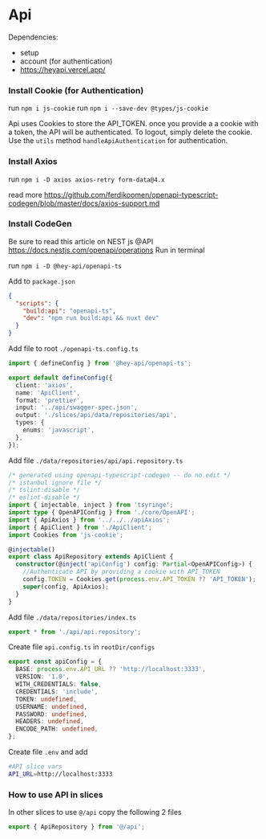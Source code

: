 # Api

Dependencies:

- setup
- account (for authentication)
- https://heyapi.vercel.app/

### Install Cookie (for Authentication)

run `npm i js-cookie`
run `npm i --save-dev @types/js-cookie`

Api uses Cookies to store the API_TOKEN. once you provide a a cookie with a token, the API will be authenticated. To logout, simply delete the cookie. Use the `utils` method `handleApiAuthentication` for authentication.

### Install Axios

run `npm i -D axios axios-retry form-data@4.x`

read more https://github.com/ferdikoomen/openapi-typescript-codegen/blob/master/docs/axios-support.md

### Install CodeGen

Be sure to read this article on NEST js @API https://docs.nestjs.com/openapi/operations
Run in terminal

run `npm i -D @hey-api/openapi-ts`

Add to `package.json`

```json
{
  "scripts": {
    "build:api": "openapi-ts",
    "dev": "npm run build:api && nuxt dev"
  }
}
```

Add file to root `./openapi-ts.config.ts`

```ts
import { defineConfig } from '@hey-api/openapi-ts';

export default defineConfig({
  client: 'axios',
  name: 'ApiClient',
  format: 'prettier',
  input: '../api/swagger-spec.json',
  output: './slices/api/data/repositories/api',
  types: {
    enums: 'javascript',
  },
});
```

Add file `./data/repositories/api/api.repository.ts`

```ts
/* generated using openapi-typescript-codegen -- do no edit */
/* istanbul ignore file */
/* tslint:disable */
/* eslint-disable */
import { injectable, inject } from 'tsyringe';
import type { OpenAPIConfig } from './core/OpenAPI';
import { ApiAxios } from '../../../apiAxios';
import { ApiClient } from './ApiClient';
import Cookies from 'js-cookie';

@injectable()
export class ApiRepository extends ApiClient {
  constructor(@inject('apiConfig') config: Partial<OpenAPIConfig>) {
    //Authenticate API by providing a cookie with API_TOKEN
    config.TOKEN = Cookies.get(process.env.API_TOKEN ?? 'API_TOKEN');
    super(config, ApiAxios);
  }
}
```

Add file `./data/repositories/index.ts`

```ts
export * from './api/api.repository';
```

Create file `api.config.ts` in `rootDir/configs`

```ts
export const apiConfig = {
  BASE: process.env.API_URL ?? 'http://localhost:3333',
  VERSION: '1.0',
  WITH_CREDENTIALS: false,
  CREDENTIALS: 'include',
  TOKEN: undefined,
  USERNAME: undefined,
  PASSWORD: undefined,
  HEADERS: undefined,
  ENCODE_PATH: undefined,
};
```

Create file `.env` and add

```bash
#API slice vars
API_URL=http://localhost:3333
```

### How to use API in slices

In other slices to use `@/api` copy the following 2 files

```ts
export { ApiRepository } from '@/api';
```
